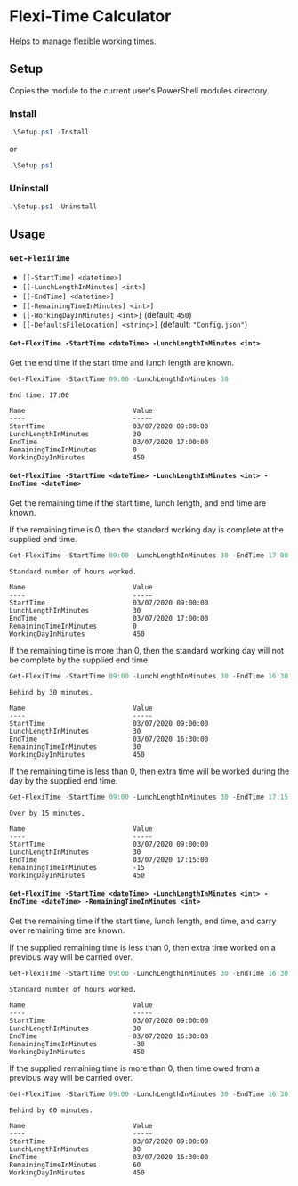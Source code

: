 # Flexi-Time Calculator

Helps to manage flexible working times.

## Setup

Copies the module to the current user's PowerShell modules directory.

### Install

```PowerShell
.\Setup.ps1 -Install
```
or
```PowerShell
.\Setup.ps1
```

### Uninstall

```PowerShell
.\Setup.ps1 -Uninstall
```

## Usage

### `Get-FlexiTime`

- `[[-StartTime] <datetime>]`
- `[[-LunchLengthInMinutes] <int>]`
- `[[-EndTime] <datetime>]`
- `[[-RemainingTimeInMinutes] <int>]`
- `[[-WorkingDayInMinutes] <int>]` (default: `450`)
- `[[-DefaultsFileLocation] <string>]` (default: `"Config.json"`)

#### `Get-FlexiTime -StartTime <dateTime> -LunchLengthInMinutes <int>`

Get the end time if the start time and lunch length are known.

```PowerShell
Get-FlexiTime -StartTime 09:00 -LunchLengthInMinutes 30
```

```Log
End time: 17:00

Name                           Value
----                           -----
StartTime                      03/07/2020 09:00:00
LunchLengthInMinutes           30
EndTime                        03/07/2020 17:00:00
RemainingTimeInMinutes         0
WorkingDayInMinutes            450
```

#### `Get-FlexiTime -StartTime <dateTime> -LunchLengthInMinutes <int> -EndTime <dateTime>`

Get the remaining time if the start time, lunch length, and end time are known.

If the remaining time is 0, then the standard working day is complete at the supplied end time.

```PowerShell
Get-FlexiTime -StartTime 09:00 -LunchLengthInMinutes 30 -EndTime 17:00
```

```Log
Standard number of hours worked.

Name                           Value
----                           -----
StartTime                      03/07/2020 09:00:00
LunchLengthInMinutes           30
EndTime                        03/07/2020 17:00:00
RemainingTimeInMinutes         0
WorkingDayInMinutes            450
```

If the remaining time is more than 0, then the standard working day will not be complete by the supplied end time.

```PowerShell
Get-FlexiTime -StartTime 09:00 -LunchLengthInMinutes 30 -EndTime 16:30
```

```Log
Behind by 30 minutes.

Name                           Value
----                           -----
StartTime                      03/07/2020 09:00:00
LunchLengthInMinutes           30
EndTime                        03/07/2020 16:30:00
RemainingTimeInMinutes         30
WorkingDayInMinutes            450
```

If the remaining time is less than 0, then extra time will be worked during the day by the supplied end time.

```PowerShell
Get-FlexiTime -StartTime 09:00 -LunchLengthInMinutes 30 -EndTime 17:15
```

```Log
Over by 15 minutes.

Name                           Value
----                           -----
StartTime                      03/07/2020 09:00:00
LunchLengthInMinutes           30
EndTime                        03/07/2020 17:15:00
RemainingTimeInMinutes         -15
WorkingDayInMinutes            450
```

#### `Get-FlexiTime -StartTime <dateTime> -LunchLengthInMinutes <int> -EndTime <dateTime> -RemainingTimeInMinutes <int>`

Get the remaining time if the start time, lunch length, end time, and carry over remaining time are known.

If the supplied remaining time is less than 0, then extra time worked on a previous way will be carried over.

```PowerShell
Get-FlexiTime -StartTime 09:00 -LunchLengthInMinutes 30 -EndTime 16:30 -RemainingTimeInMinutes -30
```

```Log
Standard number of hours worked.

Name                           Value
----                           -----
StartTime                      03/07/2020 09:00:00
LunchLengthInMinutes           30
EndTime                        03/07/2020 16:30:00
RemainingTimeInMinutes         -30
WorkingDayInMinutes            450
```

If the supplied remaining time is more than 0, then time owed from a previous way will be carried over.

```PowerShell
Get-FlexiTime -StartTime 09:00 -LunchLengthInMinutes 30 -EndTime 16:30 -RemainingTimeInMinutes 30
```

```Log
Behind by 60 minutes.

Name                           Value
----                           -----
StartTime                      03/07/2020 09:00:00
LunchLengthInMinutes           30
EndTime                        03/07/2020 16:30:00
RemainingTimeInMinutes         60
WorkingDayInMinutes            450
```
